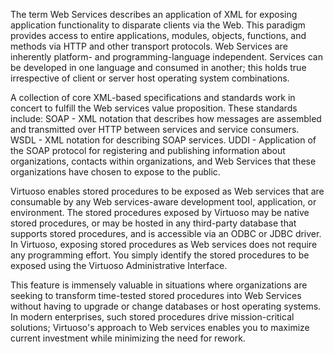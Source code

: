 The term Web Services describes an application of XML for exposing application functionality to disparate clients via the Web. This paradigm provides access to entire applications, modules, objects, functions, and methods via HTTP and other transport protocols. Web Services are inherently platform- and programming-language independent. Services can be developed in one language and consumed in another; this holds true irrespective of client or server host operating system combinations.

A collection of core XML-based specifications and standards work in concert to fulfill the Web services value proposition. These standards include: SOAP - XML notation that describes how messages are assembled and transmitted over HTTP between services and service consumers. WSDL - XML notation for describing SOAP services. UDDI - Application of the SOAP protocol for registering and publishing information about organizations, contacts within organizations, and Web Services that these organizations have chosen to expose to the public.

Virtuoso enables stored procedures to be exposed as Web services that are consumable by any Web services-aware development tool, application, or environment. The stored procedures exposed by Virtuoso may be native stored procedures, or may be hosted in any third-party database that supports stored procedures, and is accessible via an ODBC or JDBC driver. In Virtuoso, exposing stored procedures as Web services does not require any programming effort. You simply identify the stored procedures to be exposed using the Virtuoso Administrative Interface.

This feature is immensely valuable in situations where organizations are seeking to transform time-tested stored procedures into Web Services without having to upgrade or change databases or host operating systems. In modern enterprises, such stored procedures drive mission-critical solutions; Virtuoso's approach to Web services enables you to maximize current investment while minimizing the need for rework.

